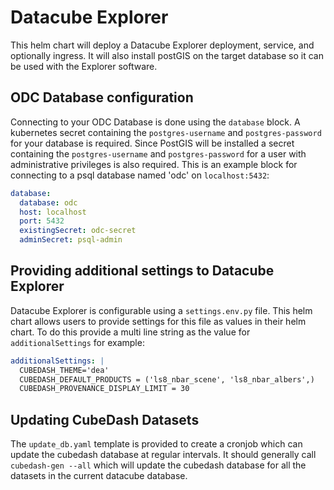 # Datacube Explorer

This helm chart will deploy a Datacube Explorer deployment, service, and optionally ingress. It will also install postGIS on the target database so it can be used with the Explorer software.

## ODC Database configuration
Connecting to your ODC Database is done using the `database` block. A kubernetes secret containing the `postgres-username` and `postgres-password` for your database is required. Since PostGIS will be installed a secret containing the `postgres-username` and `postgres-password` for a user with administrative privileges is also required. This is an example block for connecting to a psql database named 'odc' on `localhost:5432`:
```YAML
database:
  database: odc
  host: localhost
  port: 5432
  existingSecret: odc-secret
  adminSecret: psql-admin
```

## Providing additional settings to Datacube Explorer
Datacube Explorer is configurable using a `settings.env.py` file. This helm chart allows users to provide settings for this file as values in their helm chart. To do this provide a multi line string as the value for `additionalSettings` for example:
```YAML
additionalSettings: |
  CUBEDASH_THEME='dea'
  CUBEDASH_DEFAULT_PRODUCTS = ('ls8_nbar_scene', 'ls8_nbar_albers',)
  CUBEDASH_PROVENANCE_DISPLAY_LIMIT = 30
```

## Updating CubeDash Datasets
The `update_db.yaml` template is provided to create a cronjob which can update the cubedash database at regular intervals. It should generally call `cubedash-gen --all` which will update the cubedash database for all the datasets in the current datacube database.